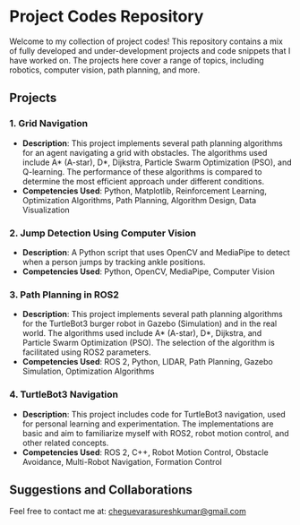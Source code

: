 # Project Codes Repository

Welcome to my collection of project codes! This repository contains a mix of fully developed and under-development projects and code snippets that I have worked on. The projects here cover a range of topics, including robotics, computer vision, path planning, and more.

## Projects

### 1. **Grid Navigation**
   - **Description**: This project implements several path planning algorithms for an agent navigating a grid with obstacles. The algorithms used include A* (A-star), D*, Dijkstra, Particle Swarm Optimization (PSO), and Q-learning. The performance of these algorithms is compared to determine the most efficient approach under different conditions.
   - **Competencies Used**: Python, Matplotlib, Reinforcement Learning, Optimization Algorithms, Path Planning, Algorithm Design, Data Visualization

### 2. **Jump Detection Using Computer Vision**
   - **Description**: A Python script that uses OpenCV and MediaPipe to detect when a person jumps by tracking ankle positions.
   - **Competencies Used**: Python, OpenCV, MediaPipe, Computer Vision

### 3. **Path Planning in ROS2**
   - **Description**: This project implements several path planning algorithms for the TurtleBot3 burger robot in Gazebo (Simulation) and in the real world. The algorithms used include A* (A-star), D*, Dijkstra, and Particle Swarm Optimization (PSO). The selection of the algorithm is facilitated using ROS2 parameters.
   - **Competencies Used**: ROS 2, Python, LIDAR, Path Planning, Gazebo Simulation, Optimization Algorithms

### 4. **TurtleBot3 Navigation**
   - **Description**: This project includes code for TurtleBot3 navigation, used for personal learning and experimentation. The implementations are basic and aim to familiarize myself with ROS2, robot motion control, and other related concepts.
   - **Competencies Used**: ROS 2, C++, Robot Motion Control, Obstacle Avoidance, Multi-Robot Navigation, Formation Control


## Suggestions and Collaborations
Feel free to contact me at: [cheguevarasureshkumar@gmail.com](mailto:cheguevarasureshkumar@gmail.com)

